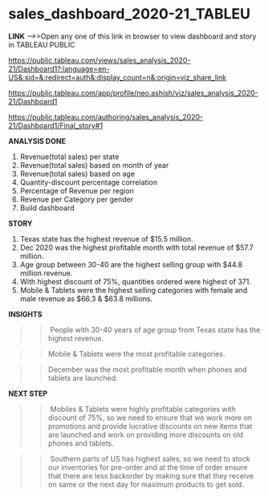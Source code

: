 # sales_dashboard_2020-21_TABLEU

**LINK**
-->>Open any one of this link in browser to view dashboard and story in TABLEAU PUBLIC

https://public.tableau.com/views/sales_analysis_2020-21/Dashboard1?:language=en-US&:sid=&:redirect=auth&:display_count=n&:origin=viz_share_link

https://public.tableau.com/app/profile/neo.ashish/viz/sales_analysis_2020-21/Dashboard1

https://public.tableau.com/authoring/sales_analysis_2020-21/Dashboard1/Final_story#1

**ANALYSIS DONE**

1.  Revenue(total sales) per state
2.  Revenue(total sales) based on month of year
3.  Revenue(total sales) based on age
4.  Quantity-discount percentage correlation
5.  Percentage of Revenue per region
6.  Revenue per Category per gender
7.  Build dashboard

**STORY**

1. Texas state has the highest revenue of $15.5 million.
2. Dec 2020 was the highest profitable month with total revenue of $57.7 million.
3. Age group between 30-40 are the highest selling group with $44.8 million revenue.
4. With highest discount of 75%, quantities ordered were highest of 371.
5. Mobile & Tablets were the highest selling categories with female and male revenue as $66.3 & $63.8 millions.

**INSIGHTS**

>> People with 30-40 years of age group from Texas state has the highest revenue.

>> Mobile & Tablets were the most profitable categories.

>> December was the most profitable month when phones and tablets are launched.

**NEXT STEP**

>> Mobiles & Tablets were highly profitable categories with discount of 75%, so we need to ensure that we work more on promotions and provide lucrative discounts on new items that are launched and work on providing more discounts on old phones and tablets.

>> Southern parts of US has highest sales, so we need to stock our inventories for pre-order and at the time of order ensure that there are less backorder by making sure that they receive on same or the next day for maximum products to get sold.

